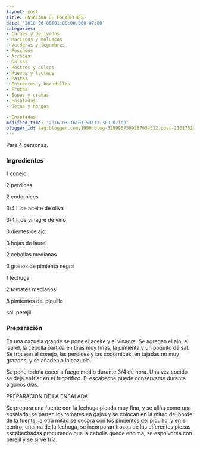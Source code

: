 ```yaml
---
layout: post
title: ENSALADA DE ESCABECHES
date: '2010-06-08T01:00:00.000-07:00'
categories:
- Carnes y derivados
- Mariscos y moluscos
- Verduras y legumbres
- Pescados
- Arroces
- Salsas
- Postres y dulces
- Huevos y lacteos
- Pastas
- Entrantes y bocadillos
- Frutas
- Sopas y cremas
- Ensaladas
- Setas y hongos

- Ensaladas
modified_time: '2016-03-16T01:53:11.389-07:00'
blogger_id: tag:blogger.com,1999:blog-5299957599287034512.post-2101781017695761335
---
```


Para 4 personas.

<h3>Ingredientes</h3>

1 conejo

2 perdices

2 codornices

3/4 l. de aceite de oliva

3/4 l. de vinagre de vino

3 dientes de ajo

3 hojas de laurel

2 cebollas medianas

3 granos de pimienta negra

1 lechuga

2 tomates medianos

8 pimientos del piquillo

sal ,perejil

<h3>Preparación</h3>

En una cazuela grande se pone el aceite y el vinagre. Se agregan el ajo, el laurel, la cebolla partida en tiras muy finas, la pimienta y un poquito de sal. Se trocean el conejo, las perdices y las codornices, en tajadas no muy grandes, y se añaden a la cazuela.

Se pone todo a cocer a fuego medio durante 3/4 de hora. Una vez cocido se deja enfriar en el frigorífico. El escabeche puede conservarse durante algunos días.

PREPARACION DE LA ENSALADA

Se prepara una fuente con la lechuga picada muy fina, y se aliña como una ensalada, se parten los tomates en gajos y se colocan en la mitad del borde de la fuente, la otra mitad se decora con los pimientos del piquillo, y en el centro, encima de la lechuga, se incorporan trozos de las diferentes piezas escabechadas procurando que la cebolla quede encima, se espolvorea con perejil y se sirve fría.


